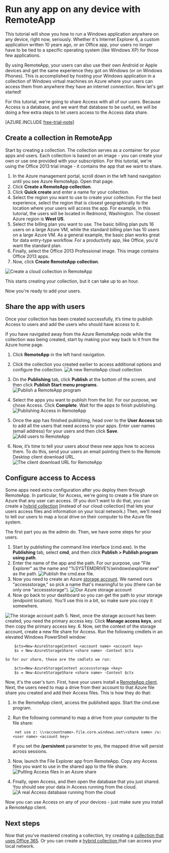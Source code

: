 <properties
   pageTitle="Run any app on any device with RemoteApp"
   description="Learn how to share any app with your users by using RemoteApp."
   services="remoteapp"
   documentationCenter=""
   authors="lizap"
   manager="mbaldwin"
   editor=""/>

<tags
   ms.service="remoteapp"
   ms.devlang="na"
   ms.topic="hero-article"
   ms.tgt_pltfrm="na"
   ms.workload="compute"
   ms.date="05/28/2015"
   ms.author="elizapo"/>

# Run any app on any device with RemoteApp

This tutorial will show you how to run a Windows application anywhere on any device, right now, seriously. Whether it's Internet Explorer 6, a custom application written 10 years ago, or an Office app, your users no longer have to be tied to a specific operating system (like Windows XP) for those few applications.

By using RemoteApp, your users can also use their own Android or Apple devices and get the same experience they got on Windows (or on Windows Phones). This is accomplished by hosting your Windows application in a collection of Windows virtual machines on Azure where your users can access them from anywhere they have an internet connection. Now let's get started!

For this tutorial, we're going to share Access with all of our users. Because Access is a database, and we want that database to be useful, we will be doing a few extra steps to let users access to the Access data share.

[AZURE.INCLUDE [free-trial-note](../includes/free-trial-note.md)]


## Create a collection in RemoteApp

Start by creating a collection. The collection serves as a container for your apps and users. Each collection is based on an image - you can create your own or use one provided with your subscription. For this tutorial, we're using the Office 2013 trial image - it contains the app that we want to share.

1. In the Azure management portal, scroll down in the left hand navigation until you see Azure RemoteApp. Open that page.
2. Click **Create a RemoteApp collection**.
3. Click **Quick create** and enter a name for your collection.
4. Select the region you want to use to create your collection. For the best experience, select the region that is closest geographically to the location where your users will access the app. For example, in this tutorial, the users will be located in Redmond, Washington. The closest Azure region is **West US**.
5. Select the billing plan you want to use. The basic billing plan puts 16 users on a large Azure VM, while the standard billing plan has 10 users on a large Azure VM. As a general example, the basic plan works great for data entry-type workflow. For a productivity app, like Office, you'd want the standard plan.
6. Finally, select the  Office 2013 Professional image. This image contains Office 2013 apps.  
7. Now, click **Create RemoteApp collection**.

![Create a cloud collection in RemoteApp](./media/remoteapp-anyapp/ra-anyappcreatecollection.png)

This starts creating your collection, but it can take up to an hour.

Now you're ready to add your users.

## Share the app with users

Once your collection has been created successfully, it’s time to publish Access to users and add the users who should have access to it.

If you have navigated away from the Azure RemoteApp node while the collection was being created, start by making your way back to it from the Azure home page.

1. Click **RemoteApp** in the left hand navigation.
2. Click the collection you created earlier to access additional options and configure the collection.
![A new RemoteApp cloud collection](./media/remoteapp-anyapp/ra-anyappcollection.png)
3. On the **Publishing** tab, click **Publish** at the bottom of the screen, and then click **Publish Start menu programs**.
![Publish a RemoteApp program](./media/remoteapp-anyapp/ra-anyapppublish.png)
4. Select the apps you want to publish from the list. For our purpose, we chose Access. Click **Complete**. Wait for the apps to finish publishing.
![Publishing Access in RemoteApp](./media/remoteapp-anyapp/ra-anyapppublishaccess.png)


1. Once the app has finished publishing, head over to the **User Access** tab to add all the users that need access to your apps. Enter user names (email address) for your users and then click **Save**.
![Add users to RemoteApp](./media/remoteapp-anyapp/ra-anyappaddusers.png)


1. Now, it’s time to tell your users about these new apps how to access them. To do this, send your users an email pointing them to the Remote Desktop client download URL.
![The client download URL for RemoteApp](./media/remoteapp-anyapp/ra-anyappurl.png)

## Configure access to Access

Some apps need extra configuration after you deploy them through RemoteApp. In particular, for Access, we're going to create a file share on Azure that any user can access. (If you don't want to do that, you can create a [hybrid collection](remoteapp-create-hybrid-deployment.md) [instead of our cloud collection] that lets your users access files and information on your local network.) Then, we'll need to tell our users to map a local drive on their computer to the Azure file system.

The first part you as the admin do. Then, we have some steps for your users.

1. Start by publishing the command line interface (cmd.exe). In the **Publishing** tab, select **cmd**, and then click **Publish > Publish program using path**.
2. Enter the name of the app and the path. For our purpose, use "File Explorer" as the name and "%SYSTEMDRIVE%\windows\explorer.exe" as the path.
![Publish the cmd.exe file.](./media/remoteapp-anyapp/ra-publishcmd.png)
3. Now you need to create an Azure [storage account](storage-create-storage-account.md). We named ours "accessstorage," so pick a name that's meaningful to you (there can be only one "accessstorage").
![Our Azure storage account](./media/remoteapp-anyapp/ra-anyappazurestorage.png)
4. Now go back to your dashboard so you can get the path to your storage (endpoint location). You'll use this in a bit, so make sure you copy it somewhere.

![The storage account path](./media/remoteapp-anyapp/ra-anyappstoragelocation.png)
5. Next, once the storage account has been created, you need the primary access key. Click **Manage access keys**, and then copy the primary access key.
6. Now, set the context of the storage account, create a new file share for Access. Run the following cmdlets in an elevated Windows PowerShell window:

        $ctx=New-AzureStorageContext <account name> <account key>
    	$s = New-AzureStorageShare <share name> -Context $ctx

	So for our share, these are the cmdlets we run:

	    $ctx=New-AzureStorageContext accessstorage <key>
    	$s = New-AzureStorageShare <share name> -Context $ctx


Now, it's the user's turn. First, have your users install a [RemoteApp client](remoteapp-clients.md). Next, the users need to map a drive from their account to that Azure file share you created and add their Access files. This is how they do that:

1. In the RemoteApp client, access the published apps. Start the cmd.exe program.
2. Run the following command to map a drive from your computer to the file share:

		net use z: \\<accountname>.file.core.windows.net\<share name> /u:<user name> <account key>

	If you set the **/persistent** parameter to yes, the mapped drive will persist across sessions.
1. Now, launch the File Explorer app from RemoteApp. Copy any Access files you want to use in the shared app to the file share.
![Putting Access files in an Azure share](./media/remoteapp-anyapp/ra-anyappuseraccess.png)
1. Finally, open Access, and then open the database that you just shared. You should see your data in Access running from the cloud.
![A real Access database running from the cloud](./media/remoteapp-anyapp/ra-anyapprunningaccess.png)

Now you can use Access on any of your devices - just make sure you install a RemoteApp client.

<!--Every topic should have next steps and links to the next logical set of content to keep the customer engaged-->
## Next steps

Now that you've mastered creating a collection, try creating a [collection that uses Office 365](remoteapp-tutorial-o365anywhere.md). Or you can create a [hybrid collection ](remoteapp-create-hybrid-deployment.md)that can access your local network.

<!--Image references-->
